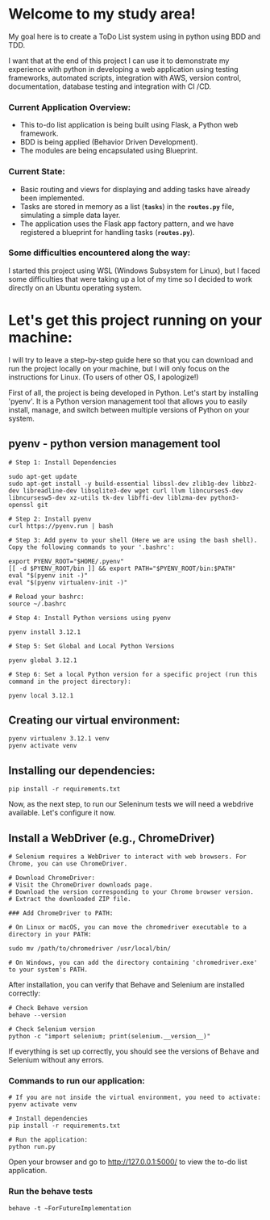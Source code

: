 # Welcome to my study area!

My goal here is to create a ToDo List system using in python using BDD and TDD.

I want that at the end of this project I can use it to demonstrate my experience with python in developing a web application using testing frameworks, automated scripts, integration with AWS, version control, documentation, database testing and integration with CI /CD.

### Current Application Overview:

- This to-do list application is being built using Flask, a Python web framework.
- BDD is being applied (Behavior Driven Development).
- The modules are being encapsulated using Blueprint.

### Current State:

- Basic routing and views for displaying and adding tasks have already been implemented.
- Tasks are stored in memory as a list (**`tasks`**) in the **`routes.py`** file, simulating a simple data layer.
- The application uses the Flask app factory pattern, and we have registered a blueprint for handling tasks (**`routes.py`**).

### Some difficulties encountered along the way:

I started this project using WSL (Windows Subsystem for Linux), but I faced some difficulties that were taking up a lot of my time so I decided to work directly on an Ubuntu operating system.

# Let's get this project running on your machine:

I will try to leave a step-by-step guide here so that you can download and run the project locally on your machine, but I will only focus on the instructions for Linux. (To users of other OS, I apologize!)

First of all, the project is being developed in Python. Let's start by installing 'pyenv'. It is a Python version management tool that allows you to easily install, manage, and switch between multiple versions of Python on your system.

## pyenv - python version management tool

```
# Step 1: Install Dependencies

sudo apt-get update
sudo apt-get install -y build-essential libssl-dev zlib1g-dev libbz2-dev libreadline-dev libsqlite3-dev wget curl llvm libncurses5-dev libncursesw5-dev xz-utils tk-dev libffi-dev liblzma-dev python3-openssl git

# Step 2: Install pyenv
curl https://pyenv.run | bash

# Step 3: Add pyenv to your shell (Here we are using the bash shell). Copy the following commands to your '.bashrc':

export PYENV_ROOT="$HOME/.pyenv"
[[ -d $PYENV_ROOT/bin ]] && export PATH="$PYENV_ROOT/bin:$PATH"
eval "$(pyenv init -)"
eval "$(pyenv virtualenv-init -)"

# Reload your bashrc:
source ~/.bashrc

# Step 4: Install Python versions using pyenv

pyenv install 3.12.1

# Step 5: Set Global and Local Python Versions

pyenv global 3.12.1

# Step 6: Set a local Python version for a specific project (run this command in the project directory):

pyenv local 3.12.1
```

## Creating our virtual environment:
```
pyenv virtualenv 3.12.1 venv
pyenv activate venv
```

## Installing our dependencies:
```
pip install -r requirements.txt
```
Now, as the next step, to run our Seleninum tests we will need a webdrive available. Let's configure it now.

## Install a WebDriver (e.g., ChromeDriver)

```
# Selenium requires a WebDriver to interact with web browsers. For Chrome, you can use ChromeDriver.

# Download ChromeDriver:
# Visit the ChromeDriver downloads page.
# Download the version corresponding to your Chrome browser version.
# Extract the downloaded ZIP file.

### Add ChromeDriver to PATH:

# On Linux or macOS, you can move the chromedriver executable to a directory in your PATH:

sudo mv /path/to/chromedriver /usr/local/bin/

# On Windows, you can add the directory containing 'chromedriver.exe' to your system's PATH.
```

After installation, you can verify that Behave and Selenium are installed correctly:

```
# Check Behave version
behave --version

# Check Selenium version
python -c "import selenium; print(selenium.__version__)"
```

If everything is set up correctly, you should see the versions of Behave and Selenium without any errors.

### Commands to run our application:

```
# If you are not inside the virtual environment, you need to activate:
pyenv activate venv

# Install dependencies
pip install -r requirements.txt

# Run the application:
python run.py
```

Open your browser and go to http://127.0.0.1:5000/ to view the to-do list application.

### Run the behave tests
```
behave -t ~ForFutureImplementation
```